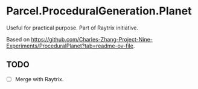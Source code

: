 # Parcel.ProceduralGeneration.Planet

Useful for practical purpose. Part of Raytrix initiative.

Based on https://github.com/Charles-Zhang-Project-Nine-Experiments/ProceduralPlanet?tab=readme-ov-file.

## TODO

- [ ] Merge with Raytrix.